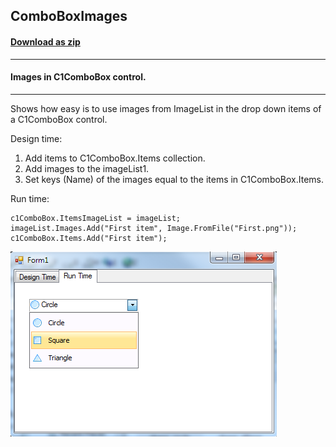 ## ComboBoxImages
#### [Download as zip](https://grapecity.github.io/DownGit/#/home?url=https://github.com/GrapeCity/ComponentOne-WinForms-Samples/tree/master/NetFramework\Input\CS\ComboBoxImages)
____
#### Images in C1ComboBox control.
____
Shows how easy is to use images from ImageList in the drop down items of a C1ComboBox control.

Design time:
 1. Add items to C1ComboBox.Items collection.
 2. Add images to the imageList1.
 3. Set keys (Name) of the images equal to the items in C1ComboBox.Items.

Run time:

```
c1ComboBox.ItemsImageList = imageList;
imageList.Images.Add("First item", Image.FromFile("First.png"));
c1ComboBox.Items.Add("First item");
```
![screenshot](screenshot.png)
